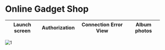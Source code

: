 # Online Gadget Shop

Launch screen | Authorization | Connection Error View | Album photos
--- | --- | --- | ---
![1](https://user-images.githubusercontent.com/76963888/198560431-f9a7b698-9b92-4b7f-8e2c-515c907749a4.png)
